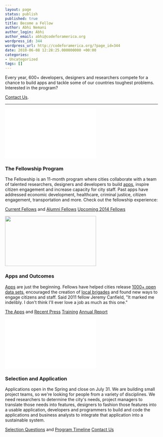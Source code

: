 ```yaml
---
layout: page
status: publish
published: true
title: Become a Fellow
author: Abhi Nemani
author_login: Abhi
author_email: abhi@codeforamerica.org
wordpress_id: 344
wordpress_url: http://codeforamerica.org/?page_id=344
date: 2010-06-08 12:28:25.000000000 +00:00
categories:
- Uncategorized
tags: []
---
```

Every year, 600+ developers, designers and researchers compete for a chance to build apps and tackle some of our countries toughest problems. Interested in the program?

<a href="https://codeforamerica.wufoo.com/forms/z83uuct199rktr/">Contact Us</a>.

<hr />

<div class="name">

<a name="fellowship"></a>
<div class="name">

<a name="program"></a>
<div class="name"></div>
<div class="picture-and-text">
<div class="picture"><iframe src="//player.vimeo.com/video/71280045?title=0&amp;byline=0&amp;portrait=0" height="165" width="300" allowfullscreen="" frameborder="0"></iframe></div>
<h3>The Fellowship Program</h3>
The Fellowship is an 11-month program where cities collaborate with a team of talented researchers, designers and developers to build <a href="http://codeforamerica.org/apps">apps</a>, inspire citizen engagement and increase capacity for city staff. Past apps have addressed economic development, healthcare, criminal justice, citizen engagement, transportation and more. Check out the fellowship experience:

<a href="http://www.codeforamerica.org/fellows/2013-fellows/">Current Fellows</a> and <a href="/fellows/alumni-fellows">Alumni Fellows</a>
<a href="http://www.codeforamerica.org/fellows/2014-fellows/">Upcoming 2014 Fellows</a>

</div>
</div>
<div class="name"></div>
<div class="picture-and-text">
<div class="picture"><img alt="" src="http://www.codeforamerica.org/wp-content/uploads/2010/06/class_photosml.jpg" width="300" height="165" /></div>
<h3>Apps and Outcomes</h3>
<a href="/apps">Apps</a> are just the beginning. Fellows have helped cities release <a href="http://brigade.codeforamerica.org/pages/opendata">1000+ open data sets</a>, encouraged the creation of <a href="http://brigade.codeforamerica.org/">local brigades</a> and found new ways to engage citizens and staff. Said 2011 fellow Jeremy Canfield, "It marked me indelibly. I don't think I'll ever love a job as much as this one."

<a href="/apps">The Apps</a> and <a href="http://www.codeforamerica.org/press/">Recent Press</a>
<a href="http://www.codeforamerica.org/fellows/training/">Training</a>
<a href="http://annual.codeforamerica.org">Annual Report</a>

</div>
<a name="selection"></a>
<div class="name"></div>
<div class="picture-and-text">
<div class="picture"><iframe src="//player.vimeo.com/video/44537196?title=0&amp;byline=0&amp;portrait=0" height="165" width="300" allowfullscreen="" frameborder="0"></iframe></div>
<h3>Selection and Application</h3>
Applications open in the Spring and close on July 31. We are building small project teams, so we're looking for people from a variety of disciplines. We need researchers to determine the city's needs, project managers to translate those needs into features, designers to fashion those features into a usable application, developers and programmers to build and code the applications and business analysts to integrate that application into a sustainable system.

<a href="http://www.codeforamerica.org/fellows/selection/">Selection Questions</a> and <a href="http://www.codeforamerica.org/fellowship-program-timeline/">Program Timeline</a>
<a href="https://codeforamerica.wufoo.com/forms/z83uuct199rktr/">Contact Us</a>

</div>
</div>

